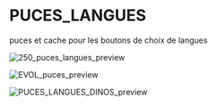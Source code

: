 # PUCES_LANGUES

puces et cache pour les boutons de choix de langues

![250_puces_langues_preview](https://github.com/user-attachments/assets/5e1dd0b0-d72f-4c21-bfb2-d9ea14f24e3d)

![EVOL_puces_preview](https://github.com/user-attachments/assets/1d5e9036-a712-40ff-adf6-fb03071d153f)

![PUCES_LANGUES_DINOS_preview](https://github.com/user-attachments/assets/f0fa07ed-1d29-4569-8abe-83089bca1f96)

